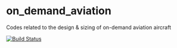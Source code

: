 # on_demand_aviation
Codes related to the design &amp; sizing of on-demand aviation aircraft

[![Build Status](https://acdl.mit.edu/csi/buildStatus/icon?job=gpkit_ResearchModel_ondemand_evtol_Push)](https://acdl.mit.edu/csi/job/gpkit_ResearchModel_ondemand_evtol_Push/)
